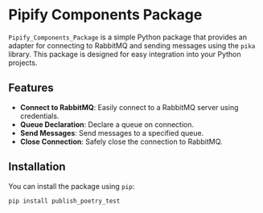 # Pipify Components Package

`Pipify_Components_Package` is a simple Python package that provides an adapter for connecting to RabbitMQ and sending messages using the `pika` library. This package is designed for easy integration into your Python projects.

## Features

- **Connect to RabbitMQ**: Easily connect to a RabbitMQ server using credentials.
- **Queue Declaration**: Declare a queue on connection.
- **Send Messages**: Send messages to a specified queue.
- **Close Connection**: Safely close the connection to RabbitMQ.

## Installation

You can install the package using `pip`:

```bash
pip install publish_poetry_test
